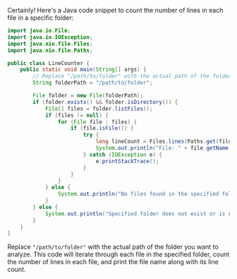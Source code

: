 Certainly! Here's a Java code snippet to count the number of lines in each file in a specific folder:

```java
import java.io.File;
import java.io.IOException;
import java.nio.file.Files;
import java.nio.file.Paths;

public class LineCounter {
    public static void main(String[] args) {
        // Replace "/path/to/folder" with the actual path of the folder you want to analyze
        String folderPath = "/path/to/folder";

        File folder = new File(folderPath);
        if (folder.exists() && folder.isDirectory()) {
            File[] files = folder.listFiles();
            if (files != null) {
                for (File file : files) {
                    if (file.isFile()) {
                        try {
                            long lineCount = Files.lines(Paths.get(file.getAbsolutePath())).count();
                            System.out.println("File: " + file.getName() + ", Lines: " + lineCount);
                        } catch (IOException e) {
                            e.printStackTrace();
                        }
                    }
                }
            } else {
                System.out.println("No files found in the specified folder.");
            }
        } else {
            System.out.println("Specified folder does not exist or is not a directory.");
        }
    }
}
```

Replace `"/path/to/folder"` with the actual path of the folder you want to analyze. This code will iterate through each file in the specified folder, count the number of lines in each file, and print the file name along with its line count.
